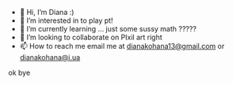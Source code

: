 - 👋 Hi, I’m Diana :)
- 👀 I’m interested in to play pt!
- 🌱 I’m currently learning ... just some sussy math ?????
- 💞️ I’m looking to collaborate on PIxil art right
- 📫 How to reach me
email me at dianakohana13@gmail.com or dianakohana@i.ua



ok bye
